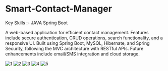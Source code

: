 # Smart-Contact-Manager
 Key Skills :- JAVA Spring Boot
 
A web-based application for efficient contact management. Features include secure authentication, CRUD operations, search
 functionality, and a responsive UI. Built using Spring Boot, MySQL, Hibernate, and Spring Security, following the MVC architecture with
 RESTful APIs. Future enhancements include email/SMS integration and cloud storage.

![1](https://github.com/user-attachments/assets/d6ac7f13-660f-43f1-a457-10b5d6df82e5)
![2](https://github.com/user-attachments/assets/d3d60eec-bac2-4b2b-90ee-17aeefe742f8)
![3](https://github.com/user-attachments/assets/09c98109-3cc6-411f-99ea-eb4ce568c051)
![4](https://github.com/user-attachments/assets/f6f688e2-edf9-4686-8a3e-26abeb548a94)
![5](https://github.com/user-attachments/assets/7d803294-071f-4efe-876d-b55dc77c3fcc)
